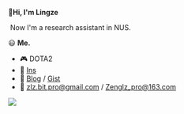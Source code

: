 **:wave:Hi, I'm Lingze**

​	Now I'm a research assistant in NUS.

:smiley: **Me.**


- 🎮 DOTA2
- 🌄 [Ins](https://www.instagram.com/waldeinsamkeit_lllingze/)
- 📔 [Blog](https://zrealshadow.github.io/) / [Gist](https://gist.github.com/Zrealshadow)
- 💌 [zlz.bit.pro@gmail.com](mailto:zlz.bit.pro@gmail.com) / Zenglz_pro@163.com

<a href="https://github.com/anuraghazra/github-readme-stats">
<img align="center" src="https://github-readme-stats.vercel.app/api?username=Zrealshadow&show_icons=true&theme=tokyonight" />
</a>
